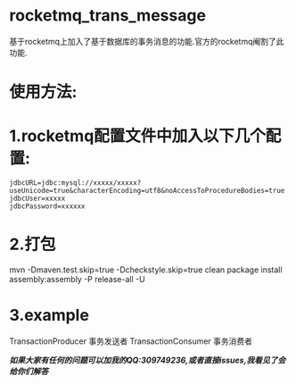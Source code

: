 # rocketmq_trans_message
基于rocketmq上加入了基于数据库的事务消息的功能.官方的rocketmq阉割了此功能.

# 使用方法:
# 1.rocketmq配置文件中加入以下几个配置:
```
jdbcURL=jdbc:mysql://xxxxx/xxxxx?useUnicode=true&characterEncoding=utf8&noAccessToProcedureBodies=true
jdbcUser=xxxxx
jdbcPassword=xxxxxx
```

# 2.打包
mvn -Dmaven.test.skip=true -Dcheckstyle.skip=true clean package install assembly:assembly -P release-all -U

# 3.example
TransactionProducer 事务发送者
TransactionConsumer 事务消费者


***如果大家有任何的问题可以加我的QQ:309749236,或者直接issues,我看见了会给你们解答***

